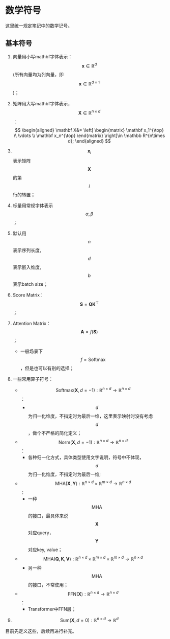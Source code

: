 # 数学符号

这里统一规定笔记中的数学记号。



## 基本符号

1. 向量用小写mathbf字体表示：$$\mathbf  x \in \mathbb R^d$$(所有向量均为列向量，即$$\mathbf x \in \mathbb R^{d\times 1}$$)；

2. 矩阵用大写mathbf字体表示，$$\mathbf X\in \mathbb R^{n\times d}$$：
   $$
   \begin{aligned}
   \mathbf X&= \left[
    \begin{matrix}
   \mathbf x_1^{\top}   \\
   \vdots \\
   \mathbf x_n^{\top} 
     \end{matrix}
     \right]\in \mathbb R^{n\times d};
   \end{aligned}
   $$

3. $$\mathbf x_i$$表示矩阵$$\mathbf X$$的第$$i$$行的转置；

4. 标量用常规字体表示$$\alpha, \beta$$；

5. 默认用$$n$$表示序列长度，$$d$$表示嵌入维度，$$b$$表示batch size；

6. Score Matrix：$$\mathbf S=\mathbf Q \mathbf K^{\top}$$；

7. Attention Matrix：$$\mathbf A = f(\mathbf S)$$；

   - 一般场景下$$f=\mathrm{Softmax}$$，但是也可以有别的选择；

8. 一些常用算子符号：

   - $$\mathrm{Softmax}(\mathbf X,d=-1): \mathbb R^{n\times d}\to \mathbb R^{n\times d}$$：
     - $$d$$为归一化维度，不指定时为最后一维，这里表示映射时没有考虑$$d$$，做个不严格的简化定义；
   - $$\mathrm{Norm}(\mathbf X,d=-1): \mathbb R^{n\times d}\to \mathbb R^{n\times d}$$：
     - 各种归一化方式，具体类型使用文字说明，符号中不体现，$$d$$为归一化维度，不指定时为最后一维;
   - $$\mathrm{MHA}(\mathbf X, \mathbf Y):\mathbb R^{n\times d}\times \mathbb R^{m\times d}\to \mathbb R^{n\times d}$$：
     - 一种$$\mathrm {MHA}$$的接口，最具体来说$$\mathbf X$$对应query，$$\mathbf Y$$对应key, value；
   - $$\mathrm{MHA}(\mathbf Q, \mathbf K,\mathbf V):\mathbb R^{n\times d}\times \mathbb R^{m\times d}\times \mathbb R^{m\times d}\to \mathbb R^{n\times d}$$
     - 另一种$$\mathrm{MHA}$$的接口，不常使用；
   - $$\mathrm {FFN}(\mathbf{X}): \mathbb R^{n\times  d} \to \mathbb R^{n\times d}$$：
     - Transformer中FFN层；

9. $$\mathrm{Sum}(\mathbf X,d=0): \mathbb R^{n\times d} \to \mathbb R^{d}$$

目前先定义这些，后续再进行补充。

   